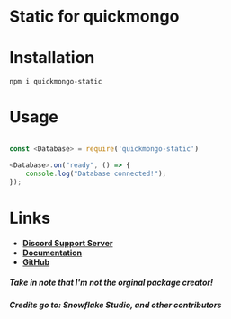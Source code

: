 # **Static for quickmongo** 

#

# **Installation**
```
npm i quickmongo-static
```
# **Usage**

```js

const <Database> = require('quickmongo-static')

<Database>.on("ready", () => {
    console.log("Database connected!");
});

```

# Links
- **[Discord Support Server](https://discord.gg/2SUybzb)**
- **[Documentation](https://quickmongo.js.org)**
- **[GitHub](https://github.com/DevSnowflake/quickmongo)**

##### Take in note that I'm **not** the orginal package creator! 
##### Credits go to: **Snowflake Studio, and other contributors**
